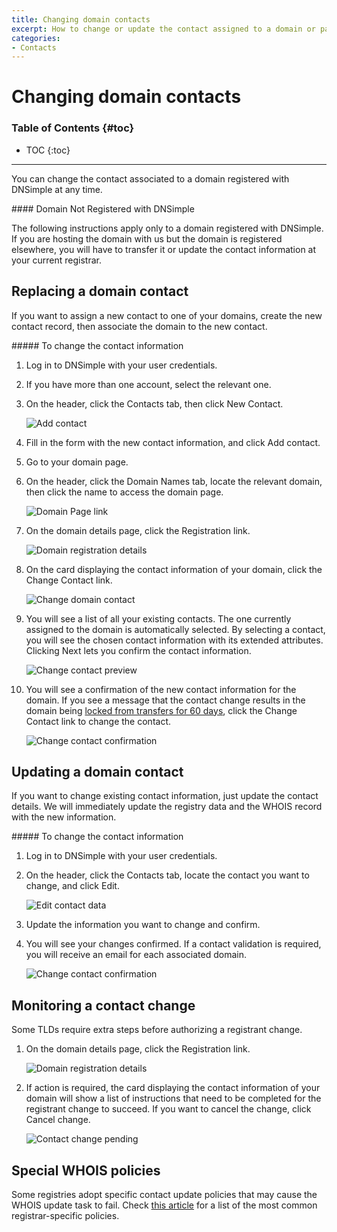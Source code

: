 ```yaml
---
title: Changing domain contacts
excerpt: How to change or update the contact assigned to a domain or part of its data.
categories:
- Contacts
---
```


# Changing domain contacts

### Table of Contents {#toc}

* TOC
{:toc}

---

You can change the contact associated to a domain registered with DNSimple at any time.

<note>
#### Domain Not Registered with DNSimple

The following instructions apply only to a domain registered with DNSimple. If you are hosting the domain with us but the domain is registered elsewhere, you will have to transfer it or update the contact information at your current registrar.
</note>

## Replacing a domain contact

If you want to assign a new contact to one of your domains, create the new contact record, then associate the domain to the new contact.

<div class="section-steps" markdown="1">
##### To change the contact information

1.  Log in to DNSimple with your user credentials.
1.  If you have more than one account, select the relevant one.
1.  On the header, click the <label>Contacts</label> tab, then click <label>New Contact</label>.

    ![Add contact](/files/change-contact-1.png)

1.  Fill in the form with the new contact information, and click <label>Add contact</label>.
1.  Go to your domain page.
1.  On the header, click the <label>Domain Names</label> tab, locate the relevant domain, then click the name to access the domain page.

    ![Domain Page link](/files/domains-domain-link.png)

1.  On the domain details page, click the <label>Registration</label> link.

    ![Domain registration details](/files/domain-registration-details.png)

1.  On the card displaying the contact information of your domain, click the <label>Change Contact</label> link.

    ![Change domain contact](/files/change-contacts.png)

1.  You will see a list of all your existing contacts. The one currently assigned to the domain is automatically selected. By selecting a contact, you will see the chosen contact information with its extended attributes. Clicking <label>Next</label> lets you confirm the contact information.

    ![Change contact preview](/files/change-contact-preview.png)

1.  You will see a confirmation of the new contact information for the domain. If you see a message that the contact change results in the domain being [locked from transfers for 60 days](/articles/icann-60-day-lock-registrant-change/), click the <label>Change Contact</label> link to change the contact.

    ![Change contact confirmation](/files/change-contact-confirmation.png)

</div>



## Updating a domain contact

If you want to change existing contact information, just update the contact details. We will immediately update the registry data and the WHOIS record with the new information.

<div class="section-steps" markdown="1">
##### To change the contact information

1.  Log in to DNSimple with your user credentials.
1.  On the header, click the <label>Contacts</label> tab, locate the contact you want to change, and click <label>Edit</label>.

    ![Edit contact data](/files/edit-existing-contact-1.png)

1.  Update the information you want to change and confirm.
1.  You will see your changes confirmed. If a contact validation is required, you will receive an email for each associated domain.

    ![Change contact confirmation](/files/contact-change-confirmation.png)

</div>


## Monitoring a contact change

Some TLDs require extra steps before authorizing a registrant change.

1.  On the domain details page, click the <label>Registration</label> link.

    ![Domain registration details](/files/domain-registration-details.png)

1.  If action is required, the card displaying the contact information of your domain will show a list of instructions that need to be completed for the registrant change to succeed. If you want to cancel the change, click <label>Cancel change</label>.

    ![Contact change pending](/files/contact-change-monitor.png)


## Special WHOIS policies

Some registries adopt specific contact update policies that may cause the WHOIS update task to fail. Check [this article](/articles/changing-whois-contact) for a list of the most common registrar-specific policies.
